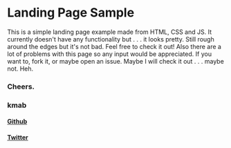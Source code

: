 # Landing Page Sample

This is a simple landing page example made from HTML, CSS and JS. It currently doesn't have any functionality but . . . it looks pretty. Still rough around the edges but it's not bad. Feel free to check it out! Also there are a lot of problems with this page so any input would be appreciated. If you want to, fork it, or maybe open an issue. Maybe I will check it out . . . maybe not. Heh. 

### Cheers.

### kmab
#### [Github](https://github.com/kmab5)
#### [Twitter](https://twitter.com/kmab_69)